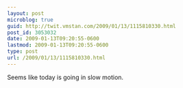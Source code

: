 ```yaml
---
layout: post
microblog: true
guid: http://twit.vmstan.com/2009/01/13/1115810330.html
post_id: 3053032
date: 2009-01-13T09:20:55-0600
lastmod: 2009-01-13T09:20:55-0600
type: post
url: /2009/01/13/1115810330.html
---
```

Seems like today is going in slow motion.
